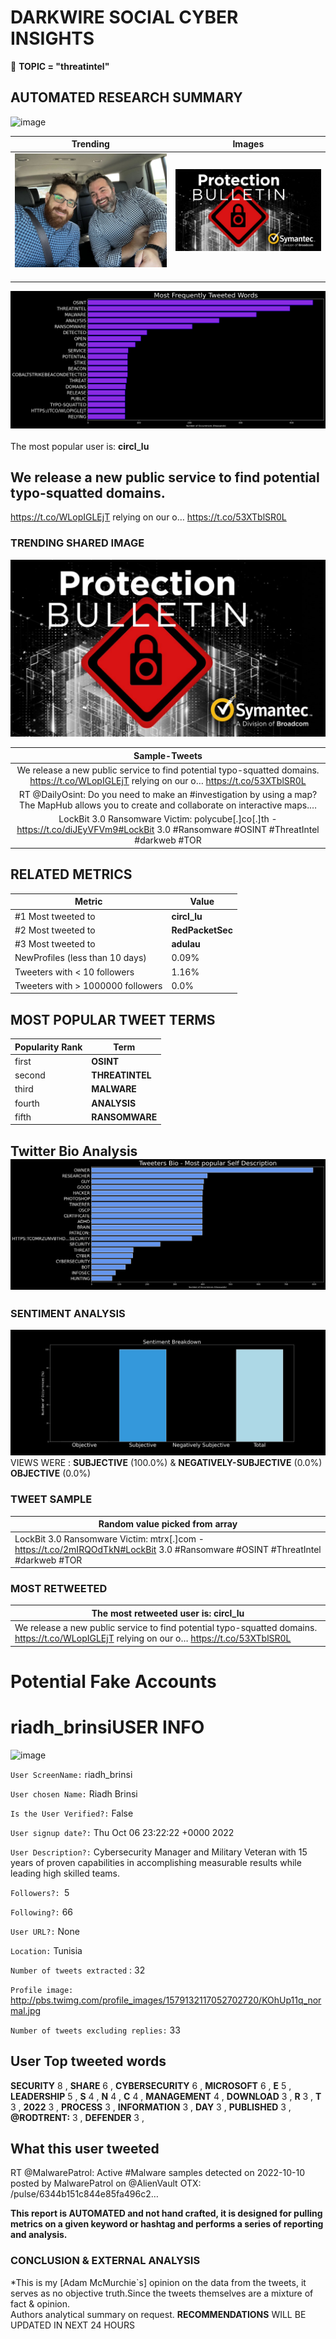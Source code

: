 # DARKWIRE SOCIAL CYBER INSIGHTS 
&#x1F34E; **TOPIC = "threatintel"**

## AUTOMATED RESEARCH SUMMARY
  ![image](darkLogo.png)   

|  Trending  |   Images | 
:-------------------------:|:-------------------------:
|  ![image](assets/threatintel/imageFile1.jpg)     <img width=200/> | ![image](assets/threatintel/imageFile2.jpg) <img width=200/> |   
 
 
![image](assets/threatintel/TWEETS.png)
<br></br>
The most popular user is: **circl_lu**  
 

## We release a new public service to find potential typo-squatted domains. 

https://t.co/WLopIGLEjT relying on our o… https://t.co/53XTblSR0L 

  




### TRENDING SHARED IMAGE

![image](assets/threatintel/twitterPostedImage.png)



|                **Sample-Tweets**        |
| :-------------: |
| We release a new public service to find potential typo-squatted domains. https://t.co/WLopIGLEjT relying on our o… https://t.co/53XTblSR0L |
| RT @DailyOsint: Do you need to make an #investigation by using a map?The MapHub allows you to create and collaborate on interactive maps.… |
| LockBit 3.0 Ransomware Victim: polycube[.]co[.]th - https://t.co/diJEyVFVm9#LockBit 3.0 #Ransomware #OSINT #ThreatIntel #darkweb #TOR |

## RELATED METRICS<br>
| Metric | Value |
| ------------- | ------------- |
| #1 Most tweeted to  | **circl_lu** |
| #2 Most tweeted to  | **RedPacketSec** |
| #3 Most tweeted to  | **adulau** |
| NewProfiles (less than 10 days) | 0.09%  |
| Tweeters with < 10 followers  | 1.16%|
| Tweeters with > 1000000 followers  | 0.0%  |



## MOST POPULAR TWEET TERMS 


| Popularity Rank  | Term |
| ------------- | ------------- |
| first  | **OSINT**  |
| second  | **THREATINTEL**  |
| third  | **MALWARE** |
| fourth  | **ANALYSIS**  |
| fifth  | **RANSOMWARE**  |


## Twitter Bio Analysis![image](assets/threatintel/BIO.png)
### SENTIMENT ANALYSIS
![image](assets/threatintel/sentiment.png)
VIEWS WERE : **SUBJECTIVE**  (100.0%) & **NEGATIVELY-SUBJECTIVE** (0.0%) **OBJECTIVE** (0.0%)

### TWEET SAMPLE 
| Random value picked from array |
| ------------- |
|LockBit 3.0 Ransomware Victim: mtrx[.]com - https://t.co/2mIRQOdTkN#LockBit 3.0 #Ransomware #OSINT #ThreatIntel #darkweb #TOR |

### MOST RETWEETED 

| The most retweeted user is: **circl_lu**  |
| ------------- |
| We release a new public service to find potential typo-squatted domains. https://t.co/WLopIGLEjT relying on our o… https://t.co/53XTblSR0L |

# Potential Fake Accounts
 
# riadh_brinsiUSER INFO
![image](http://pbs.twimg.com/profile_images/1579132117052702720/KOhUp11q_normal.jpg)
 
`User ScreenName:` riadh_brinsi 
 
`User chosen Name:` Riadh Brinsi 
 
`Is the User Verified?:` False 
 
`User signup date?:` Thu Oct 06 23:22:22 +0000 2022 
 
`User Description?:` Cybersecurity Manager and Military Veteran with 15 years of proven capabilities in accomplishing measurable results while leading high skilled teams. 
 
`Followers?: `5 
 
`Following?:` 66 
 
`User URL?:` None 
 
`Location:` Tunisia 
 
`Number of tweets extracted`  : 32 
 
`Profile image:` http://pbs.twimg.com/profile_images/1579132117052702720/KOhUp11q_normal.jpg 
 
`Number of tweets excluding replies:` 33 
 

 

 
## User Top tweeted words 
 
**SECURITY** 8 , **SHARE** 6 , **CYBERSECURITY** 6 , **MICROSOFT** 6 , **E** 5 , **LEADERSHIP** 5 , **S** 4 , **N** 4 , **C** 4 , **MANAGEMENT** 4 , **DOWNLOAD** 3 , **R** 3 , **T** 3 , **2022** 3 , **PROCESS** 3 , **INFORMATION** 3 , **DAY** 3 , **PUBLISHED** 3 , **@RODTRENT:** 3 , **DEFENDER** 3 , 
 
## What this user tweeted
 
RT @MalwarePatrol: Active #Malware samples detected on 2022-10-10 posted by MalwarePatrol on @AlienVault OTX: /pulse/6344b151c844e85fa496c2…
 

<b> This report is AUTOMATED and not hand crafted, it is designed for pulling metrics on a given keyword or hashtag and performs a series of reporting and analysis.</b>  
### CONCLUSION & EXTERNAL ANALYSIS

*This is my [Adam McMurchie`s] opinion on the data from the tweets, it serves as no objective truth.Since the tweets themselves are a mixture of fact & opinion.<br>
Authors analytical summary on request.
**RECOMMENDATIONS** WILL BE UPDATED IN NEXT  24 HOURS <br>